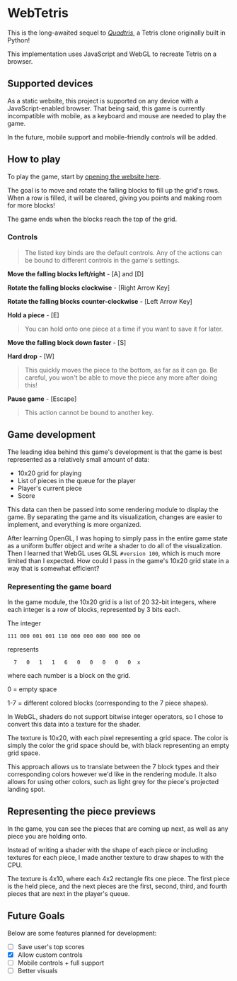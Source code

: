 # WebTetris

This is the long-awaited sequel to [*Quadtris*](https://github.com/AlexWills37/Tetris-Clone), a Tetris clone originally built in Python!

This implementation uses JavaScript and WebGL to recreate Tetris on a browser.

## Supported devices

As a static website, this project is supported on any device with a JavaScript-enabled browser. That being said, this game is currently incompatible with mobile, as a keyboard and mouse are needed to play the game.

In the future, mobile support and mobile-friendly controls will be added.

## How to play

To play the game, start by [opening the website here](https://alexwills37.github.io/WebTetris/).

The goal is to move and rotate the falling blocks to fill up the grid's rows. When a row is filled, it will be cleared, giving you points and making room for more blocks!

The game ends when the blocks reach the top of the grid.

### Controls

> The listed key binds are the default controls. Any of the actions
> can be bound to different controls in the game's settings.

**Move the falling blocks left/right** - [A] and [D]

**Rotate the falling blocks clockwise** - [Right Arrow Key]

**Rotate the falling blocks counter-clockwise** - [Left Arrow Key]

**Hold a piece** - [E]

> You can hold onto one piece at a time if you want to save it for later.

**Move the falling block down faster** - [S]

**Hard drop** - [W]

> This quickly moves the piece to the bottom, as far as it can go. Be careful, you won't be able to move the piece any more after doing this!

**Pause game** - [Escape]

> This action cannot be bound to another key.

## Game development

The leading idea behind this game's development is that the game is best represented as a relatively small amount of data:

- 10x20 grid for playing
- List of pieces in the queue for the player
- Player's current piece
- Score

This data can then be passed into some rendering module to display the game. By separating the game and its visualization, changes are easier to implement, and everything is more organized.

After learning OpenGL, I was hoping to simply pass in the entire game state as a uniform buffer object and write a shader to do all of the visualization. Then I learned that WebGL uses GLSL `#version 100`, which is much more limited than I expected. How could I pass in the game's 10x20 grid state in a way that is somewhat efficient?

### Representing the game board

In the game module, the 10x20 grid is a list of 20 32-bit integers, where each integer is a row of blocks, represented by 3 bits each.

The integer

```
111 000 001 001 110 000 000 000 000 000 00
```

represents

```
  7   0   1   1   6   0   0   0   0   0  x
```

where each number is a block on the grid.

0 = empty space

1-7 = different colored blocks (corresponding to the 7 piece shapes).

In WebGL, shaders do not support bitwise integer operators, so I chose to convert this data into a texture for the shader.

The texture is 10x20, with each pixel representing a grid space. The color is simply the color the grid space should be, with black representing an empty grid space.

This approach allows us to translate between the 7 block types and their corresponding colors however we'd like in the rendering module. It also allows for using other colors, such as light grey for the piece's projected landing spot.

## Representing the piece previews

In the game, you can see the pieces that are coming up next, as well as any piece you are holding onto.

Instead of writing a shader with the shape of each piece or including textures for each piece, I made another texture to draw shapes to with the CPU.

The texture is 4x10, where each 4x2 rectangle fits one piece. The first piece is the held piece, and the next pieces are the first, second, third, and fourth pieces that are next in the player's queue.

## Future Goals

Below are some features planned for development:

- [ ] Save user's top scores
- [x] Allow custom controls
- [ ] Mobile controls + full support
- [ ] Better visuals
